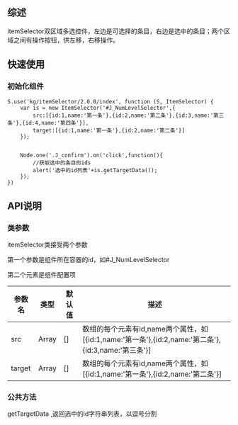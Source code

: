 ## 综述

itemSelector双区域多选控件，左边是可选择的条目，右边是选中的条目；两个区域之间有操作按钮，供左移，右移操作。

## 快速使用

### 初始化组件

    S.use('kg/itemSelector/2.0.0/index', function (S, ItemSelector) {
        var is = new ItemSelector('#J_NumLevelSelector',{
            src:[{id:1,name:'第一条'},{id:2,name:'第二条'},{id:3,name:'第三条'},{id:4,name:'第四条'}],
            target:[{id:1,name:'第一条'},{id:2,name:'第二条'}]
        });


        Node.one('.J_confirm').on('click',function(){
        	//获取选中的条目的ids
            alert('选中的id列表'+is.getTargetData());
        });
    })

## API说明

### 类参数
itemSelector类接受两个参数

第一个参数是组件所在容器的id，如#J_NumLevelSelector

第二个元素是组件配置项

参数名 | 类型 | 默认值 | 描述 
------------ | ------------- | ------------ | ------------ 
src | Array   | [] | 数组的每个元素有id,name两个属性，如[{id:1,name:'第一条'},{id:2,name:'第二条'},{id:3,name:'第三条'}]
target | Array  | []  |	数组的每个元素有id,name两个属性，如[{id:1,name:'第一条'},{id:2,name:'第二条'}]

### 公共方法

getTargetData ,返回选中的id字符串列表，以逗号分割


